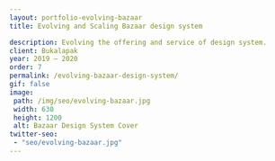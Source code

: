 ```yaml
---
layout: portfolio-evolving-bazaar
title: Evolving and Scaling Bazaar design system

description: Evolving the offering and service of design system.
client: Bukalapak
year: 2019 – 2020
order: 7
permalink: /evolving-bazaar-design-system/
gif: false
image:
 path: /img/seo/evolving-bazaar.jpg
 width: 630
 height: 1200
 alt: Bazaar Design System Cover
twitter-seo: 
 - "seo/evolving-bazaar.jpg"
---
```

